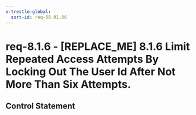 ```yaml
---
x-trestle-global:
  sort-id: req-08.01.06
---
```


# req-8.1.6 - \[REPLACE_ME\] 8.1.6 Limit Repeated Access Attempts By Locking Out The User Id After Not More Than Six Attempts.

## Control Statement

